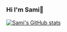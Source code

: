 ### Hi I'm Sami👋

<!--
**sami-athari/sami-athari** is a ✨ _special_ ✨ repository because its `README.md` (this file) appears on your GitHub profile.

Here are some ideas to get you started:

- 🔭 I’m currently working on ...
- 🌱 I’m currently learning ...
- 👯 I’m looking to collaborate on ...
- 🤔 I’m looking for help with ...
- 💬 Ask me about ...
- 📫 How to reach me: ...
- 😄 Pronouns: ...
- ⚡ Fun fact: ...
-->
[![Sami's GitHub stats](https://github-readme-stats.vercel.app/api?username=sami-athari&show_icons=true&theme=radical)](https://github.com/sami-athari/github-readme-stats)
